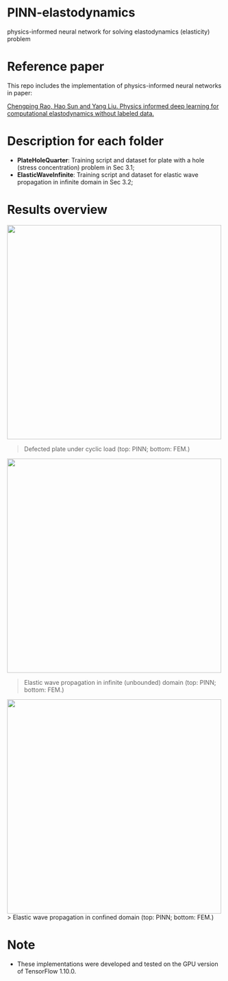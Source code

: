 # PINN-elastodynamics
physics-informed neural network for solving elastodynamics (elasticity) problem

# Reference paper
This repo includes the implementation of physics-informed neural networks in paper: 

[Chengping Rao, Hao Sun and Yang Liu. Physics informed deep learning for computational elastodynamics without labeled data.](https://arxiv.org/abs/2006.08472)

# Description for each folder
- **PlateHoleQuarter**: Training script and dataset for plate with a hole (stress concentration) problem in Sec 3.1;
- **ElasticWaveInfinite**: Training script and dataset for elastic wave propagation in infinite domain in Sec 3.2;


# Results overview

<!-- ![](https://github.com/Raocp/PINN-elastodynamics/blob/master/PlateHoleQuarter/results/GIF_stress.gif) -->
<img src="https://github.com/Raocp/PINN-elastodynamics/blob/master/PlateHoleQuarter/results/GIF_stress.gif" width="500" />

> Defected plate under cyclic load (top: PINN; bottom: FEM.)


<!--![](https://github.com/Raocp/PINN-elastodynamics/blob/master/ElasticWaveInfinite/results/GIF_uv.gif) -->
<img src="https://github.com/Raocp/PINN-elastodynamics/blob/master/ElasticWaveInfinite/results/GIF_uv.gif" width="500" />
<!-- <img src="https://github.com/Raocp/PINN-elastodynamics/blob/master/ElasticWaveInfinite/results/color_map_uv.png" width="200" class="center"> -->

> Elastic wave propagation in infinite (unbounded) domain (top: PINN; bottom: FEM.)

<img src="https://github.com/Raocp/PINN-elastodynamics/blob/master/ElasticWaveConfined/GIF_uv.gif" width="500" />
> Elastic wave propagation in confined domain (top: PINN; bottom: FEM.)


# Note
- These implementations were developed and tested on the GPU version of TensorFlow 1.10.0. 
